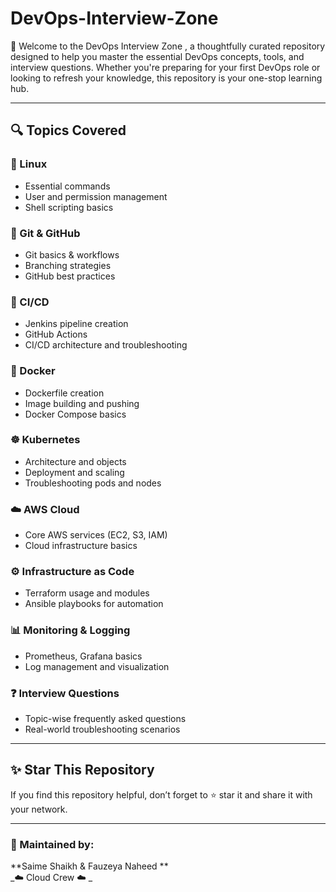 # DevOps-Interview-Zone
🚀 Welcome to the DevOps Interview Zone , a thoughtfully curated repository designed to help you master the essential DevOps concepts, tools, and interview questions. Whether you're preparing for your first DevOps role or looking to refresh your knowledge, this repository is your one-stop learning hub.

---

## 🔍 Topics Covered

### 🐧 Linux
- Essential commands
- User and permission management
- Shell scripting basics

### 🌿 Git & GitHub
- Git basics & workflows
- Branching strategies
- GitHub best practices

### 🔄 CI/CD
- Jenkins pipeline creation
- GitHub Actions
- CI/CD architecture and troubleshooting

### 🐳 Docker
- Dockerfile creation
- Image building and pushing
- Docker Compose basics

### ☸️ Kubernetes
- Architecture and objects
- Deployment and scaling
- Troubleshooting pods and nodes

### ☁️ AWS Cloud
- Core AWS services (EC2, S3, IAM)
- Cloud infrastructure basics

### ⚙️ Infrastructure as Code
- Terraform usage and modules
- Ansible playbooks for automation

### 📊 Monitoring & Logging
- Prometheus, Grafana basics
- Log management and visualization

### ❓ Interview Questions
- Topic-wise frequently asked questions
- Real-world troubleshooting scenarios

---


## ✨ Star This Repository
If you find this repository helpful, don’t forget to ⭐ star it and share it with your network.

---

### 🙏 Maintained by:
**Saime Shaikh & Fauzeya Naheed **  
_☁️ Cloud Crew ☁️ _  
